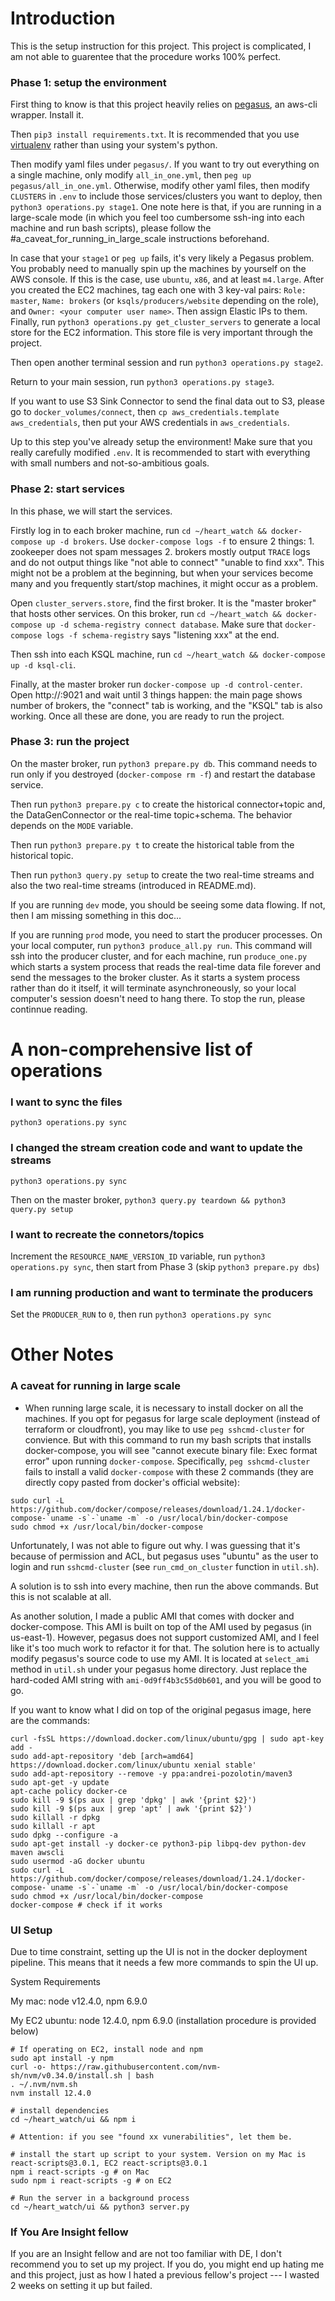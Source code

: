 # Introduction

This is the setup instruction for this project. This project is complicated, I am not able to guarentee that the procedure works 100% perfect.

### Phase 1: setup the environment

First thing to know is that this project heavily relies on [pegasus](https://github.com/InsightDataScience/pegasus), an aws-cli wrapper. Install it.

Then `pip3 install requirements.txt`. It is recommended that you use [virtualenv](https://virtualenv.pypa.io/en/latest/) rather than using your system's python.

Then modify yaml files under `pegasus/`. If you want to try out everything on a single machine, only modify `all_in_one.yml`, then `peg up pegasus/all_in_one.yml`. Otherwise, modify other yaml files, then modify `CLUSTERS` in `.env` to include those services/clusters you want to deploy, then `python3 operations.py stage1`. One note here is that, if you are running in a large-scale mode (in which you feel too cumbersome ssh-ing into each machine and run bash scripts), please follow the #a_caveat_for_running_in_large_scale instructions beforehand.

In case that your `stage1` or `peg up` fails, it's very likely a Pegasus problem. You probably need to manually spin up the machines by yourself on the AWS console. If this is the case, use `ubuntu`, `x86`, and at least `m4.large`. After you created the EC2 machines, tag each one with 3 key-val pairs: `Role: master`, `Name: brokers` (or `ksqls/producers/website` depending on the role), and `Owner: <your computer user name>`. Then assign Elastic IPs to them. Finally, run `python3 operations.py get_cluster_servers` to generate a local store for the EC2 information. This store file is very important through the project.

Then open another terminal session and run `python3 operations.py stage2`.

Return to your main session, run `python3 operations.py stage3`.

If you want to use S3 Sink Connector to send the final data out to S3, please go to `docker_volumes/connect`, then `cp aws_credentials.template aws_credentials`, then put your AWS credentials in `aws_credentials`.

Up to this step you've already setup the environment! Make sure that you really carefully modified `.env`. It is recommended to start with everything with small numbers and not-so-ambitious goals.


### Phase 2: start services

In this phase, we will start the services.

Firstly log in to each broker machine, run `cd ~/heart_watch && docker-compose up -d brokers`. Use `docker-compose logs -f` to ensure 2 things: 1. zookeeper does not spam messages 2. brokers mostly output `TRACE` logs and do not output things like "not able to connect" "unable to find xxx". This might not be a problem at the beginning, but when your services become many and you frequently start/stop machines, it might occur as a problem.

Open `cluster_servers.store`, find the first broker. It is the "master broker" that hosts other services. On this broker, run `cd ~/heart_watch && docker-compose up -d schema-registry connect database`. Make sure that `docker-compose logs -f schema-registry` says "listening xxx" at the end.

Then ssh into each KSQL machine, run `cd ~/heart_watch && docker-compose up -d ksql-cli`.

Finally, at the master broker run `docker-compose up -d control-center`. Open http://<master broker ip>:9021 and wait until 3 things happen: the main page shows number of brokers, the "connect" tab is working, and the "KSQL" tab is also working. Once all these are done, you are ready to run the project.


### Phase 3: run the project

On the master broker, run `python3 prepare.py db`. This command needs to run only if you destroyed (`docker-compose rm -f`) and restart the database service.

Then run `python3 prepare.py c` to create the historical connector+topic and, the DataGenConnector or the real-time topic+schema. The behavior depends on the `MODE` variable.

Then run `python3 prepare.py t` to create the historical table from the historical topic.

Then run `python3 query.py setup` to create the two real-time streams and also the two real-time streams (introduced in README.md).

If you are running `dev` mode, you should be seeing some data flowing. If not, then I am missing something in this doc...

If you are running `prod` mode, you need to start the producer processes. On your local computer, run `python3 produce_all.py run`. This command will ssh into the producer cluster, and for each machine, run `produce_one.py` which starts a system process that reads the real-time data file forever and send the messages to the broker cluster. As it starts a system process rather than do it itself, it will terminate asynchroneously, so your local computer's session doesn't need to hang there. To stop the run, please continnue reading.

# A non-comprehensive list of operations

### I want to sync the files

`python3 operations.py sync`

### I changed the stream creation code and want to update the streams

`python3 operations.py sync`

Then on the master broker, `python3 query.py teardown && python3 query.py setup`

### I want to recreate the connetors/topics

Increment the `RESOURCE_NAME_VERSION_ID` variable, run `python3 operations.py sync`, then start from Phase 3 (skip `python3 prepare.py dbs`)

### I am running production and want to terminate the producers

Set the `PRODUCER_RUN` to `0`, then run `python3 operations.py sync`


# Other Notes

### A caveat for running in large scale

- When running large scale, it is necessary to install docker on all the machines. If you opt for pegasus for large scale deployment (instead of terraform or cloudfront), you may like to use `peg sshcmd-cluster` for convience. But with this command to run my bash scripts that installs docker-compose, you will see "cannot execute binary file: Exec format error" upon running `docker-compose`. Specifically, `peg sshcmd-cluster` fails to install a valid `docker-compose` with these 2 commands (they are directly copy pasted from docker's official website):

```
sudo curl -L https://github.com/docker/compose/releases/download/1.24.1/docker-compose-`uname -s`-`uname -m` -o /usr/local/bin/docker-compose
sudo chmod +x /usr/local/bin/docker-compose
```

Unfortunately, I was not able to figure out why. I was guessing that it's because of permission and ACL, but pegasus uses "ubuntu" as the user to login and run `sshcmd-cluster` (see `run_cmd_on_cluster` function in `util.sh`).

A solution is to ssh into every machine, then run the above commands. But this is not scalable at all.

As another solution, I made a public AMI that comes with docker and docker-compose. This AMI is built on top of the AMI used by pegasus (in us-east-1). However, pegasus does not support customized AMI, and I feel like it's too much work to refactor it for that. The solution here is to actually modify pegasus's source code to use my AMI. It is located at `select_ami` method in `util.sh` under your pegasus home directory. Just replace the hard-coded AMI string with `ami-0d9ff4b3c55d0b601`, and you will be good to go.

If you want to know what I did on top of the original pegasus image, here are the commands:

```
curl -fsSL https://download.docker.com/linux/ubuntu/gpg | sudo apt-key add -
sudo add-apt-repository 'deb [arch=amd64] https://download.docker.com/linux/ubuntu xenial stable'
sudo add-apt-repository --remove -y ppa:andrei-pozolotin/maven3
sudo apt-get -y update
apt-cache policy docker-ce
sudo kill -9 $(ps aux | grep 'dpkg' | awk '{print $2}')
sudo kill -9 $(ps aux | grep 'apt' | awk '{print $2}')
sudo killall -r dpkg
sudo killall -r apt
sudo dpkg --configure -a
sudo apt-get install -y docker-ce python3-pip libpq-dev python-dev maven awscli
sudo usermod -aG docker ubuntu
sudo curl -L https://github.com/docker/compose/releases/download/1.24.1/docker-compose-`uname -s`-`uname -m` -o /usr/local/bin/docker-compose
sudo chmod +x /usr/local/bin/docker-compose
docker-compose # check if it works
```

### UI Setup

Due to time constraint, setting up the UI is not in the docker deployment pipeline. This means that it needs a few more commands to spin the UI up.

System Requirements

My mac: node v12.4.0, npm 6.9.0

My EC2 ubuntu: node 12.4.0, npm 6.9.0 (installation procedure is provided below)


```
# If operating on EC2, install node and npm
sudo apt install -y npm
curl -o- https://raw.githubusercontent.com/nvm-sh/nvm/v0.34.0/install.sh | bash
. ~/.nvm/nvm.sh
nvm install 12.4.0

# install dependencies
cd ~/heart_watch/ui && npm i

# Attention: if you see "found xx vunerabilities", let them be.

# install the start up script to your system. Version on my Mac is react-scripts@3.0.1, EC2 react-scripts@3.0.1
npm i react-scripts -g # on Mac
sudo npm i react-scripts -g # on EC2

# Run the server in a background process
cd ~/heart_watch/ui && python3 server.py

```


### If You Are Insight fellow

If you are an Insight fellow and are not too familiar with DE, I don't recommend you to set up my project. If you do, you might end up hating me and this project, just as how I hated a previous fellow's project --- I wasted 2 weeks on setting it up but failed.
